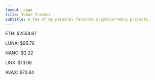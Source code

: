 ```yaml
---
layout: page
title: Token Tracker
subtitle: A few of my personal favorite cryptocurrency projects.
---
```


<!--BEGINCRYPTOINPUT-->
ETH: $2559.87

LUNA: $95.76

NANO: $2.22

LINK: $13.08

AVAX: $73.84

<!--ENDCRYPTOINPUT-->
